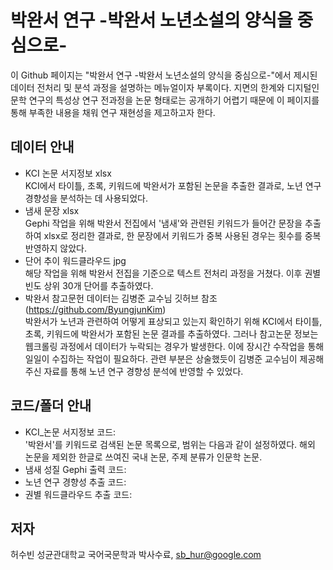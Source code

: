 # 박완서 연구 -박완서 노년소설의 양식을 중심으로-
이 Github 페이지는 "박완서 연구 -박완서 노년소설의 양식을 중심으로-"에서 제시된 데이터 전처리 및 분석 과정을 설명하는 메뉴얼이자 부록이다. 지면의 한계와 디지털인문학 연구의 특성상 연구 전과정을 논문 형태로는 공개하기 어렵기 때문에 이 페이지를 통해 부족한 내용을 채워 연구 재현성을 제고하고자 한다.

## 데이터 안내
- KCI 논문 서지정보 xlsx  
  KCI에서 타이틀, 초록, 키워드에 박완서가 포함된 논문을 추출한 결과로, 노년 연구 경향성을 분석하는 데 사용되었다.
- 냄새 문장 xlsx  
  Gephi 작업을 위해 박완서 전집에서 '냄새'와 관련된 키워드가 들어간 문장을 추출하여 xlsx로 정리한 결과로, 한 문장에서 키워드가 중복 사용된 경우는 횟수를 중복 반영하지 않았다.
- 단어 추이 워드클라우드 jpg  
  해당 작업을 위해 박완서 전집을 기준으로 텍스트 전처리 과정을 거쳤다. 이후 권별 빈도 상위 30개 단어를 추출하였다.
- 박완서 참고문헌 데이터는 김병준 교수님 깃허브 참조(https://github.com/ByungjunKim)  
  박완서가 노년과 관련하여 어떻게 표상되고 있는지 확인하기 위해 KCI에서 타이틀, 초록, 키워드에 박완서가 포함된 논문 결과를 추출하였다. 그러나 참고논문 정보는 웹크롤링 과정에서 데이터가 누락되는 경우가 발생한다. 이에 장시간 수작업을 통해 일일이 수집하는 작업이 필요하다. 관련 부분은 상술했듯이 김병준 교수님이 제공해주신 자료를 통해 노년 연구 경향성 분석에 반영할 수 있었다.

## 코드/폴더 안내
- KCI_논문 서지정보 코드:  
'박완서'를 키워드로 검색된 논문 목록으로, 범위는 다음과 같이 설정하였다. 해외 논문을 제외한 한글로 쓰여진 국내 논문, 주제 분류가 인문학 논문.
- 냄새 성질 Gephi 출력 코드:
- 노년 연구 경향성 추출 코드:
- 권별 워드클라우드 추출 코드:

## 저자
허수빈 성균관대학교 국어국문학과 박사수료, sb_hur@google.com

